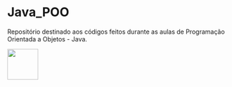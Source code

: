 # Java_POO
Repositório destinado aos códigos feitos durante as aulas de Programação Orientada a Objetos - Java.

<img src="https://img2.gratispng.com/20180715/gzu/kisspng-java-development-kit-software-development-kit-comp-programming-language-icon-5b4b9cb1e74f20.0073080715316819699475.jpg" height="70" weight="70"/>
